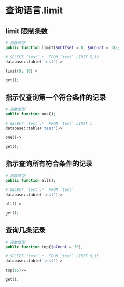 # 查询语言.limit

## limit 限制条数

``` php
# 函数原型
public function limit($nOffset = 0, $nCount = 30);

# SELECT `test`.*  FROM `test` LIMIT 5,10 
database::table('test')->

limit(5, 10)->

get();
```

## 指示仅查询第一个符合条件的记录

``` php
# 函数原型
public function one();

# SELECT `test`.*  FROM `test` LIMIT 1 
database::table('test')->

one()->

get();
```

## 指示查询所有符合条件的记录

``` php
# 函数原型
public function all();

# SELECT `test`.*  FROM `test` 
database::table('test')->

all()->

get();
```

## 查询几条记录

``` php
# 函数原型
public function top($nCount = 30);

# SELECT `test`.*  FROM `test` LIMIT 0,15
database::table('test')->

top(15)->

get();
```